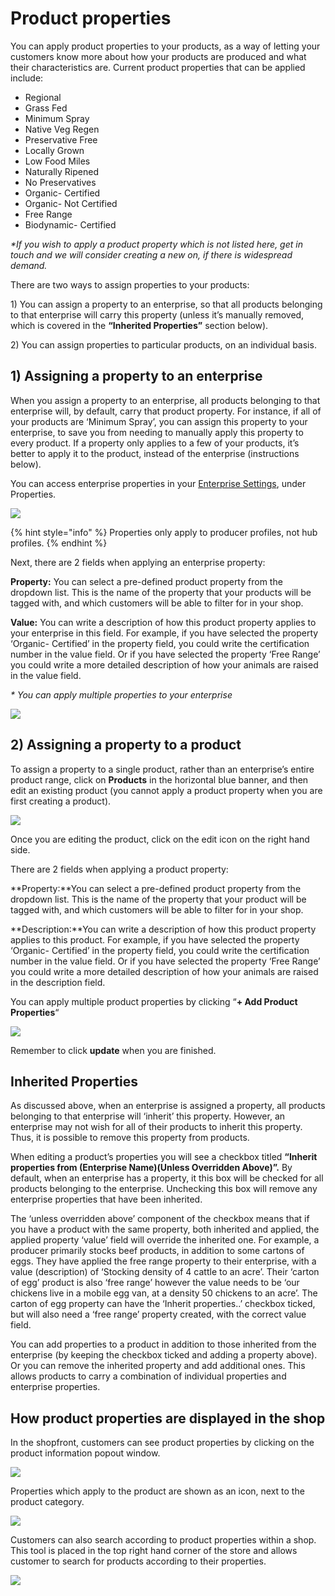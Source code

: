 # Product properties

You can apply product properties to your products, as a way of letting your customers know more about how your products are produced and what their characteristics are. Current product properties that can be applied include:

* Regional
* Grass Fed
* Minimum Spray
* Native Veg Regen
* Preservative Free
* Locally Grown
* Low Food Miles
* Naturally Ripened
* No Preservatives
* Organic- Certified
* Organic- Not Certified
* Free Range
* Biodynamic- Certified

_\*If you wish to apply a product property which is not listed here, get in touch and we will consider creating a new on, if there is widespread demand._

There are two ways to assign properties to your products:

1\) You can assign a property to an enterprise, so that all products belonging to that enterprise will carry this property \(unless it’s manually removed, which is covered in the **“Inherited Properties”** section below\).

2\) You can assign properties to particular products, on an individual basis.

## 1\) Assigning a property to an enterprise

When you assign a property to an enterprise, all products belonging to that enterprise will, by default, carry that product property. For instance, if all of your products are ‘Minimum Spray’, you can assign this property to your enterprise, to save you from needing to manually apply this property to every product. If a property only applies to a few of your products, it’s better to apply it to the product, instead of the enterprise \(instructions below\).

You can access enterprise properties in your [Enterprise Settings](../../basic-features/enterprise-settings.md), under Properties.

![](../../.gitbook/assets/access-properties-2%20%281%29.png)

{% hint style="info" %}
 Properties only apply to producer profiles, not hub profiles.
{% endhint %}

Next, there are 2 fields when applying an enterprise property:

**Property:** You can select a pre-defined product property from the dropdown list. This is the name of the property that your products will be tagged with, and which customers will be able to filter for in your shop.

**Value:** You can write a description of how this product property applies to your enterprise in this field. For example, if you have selected the property ‘Organic- Certified’ in the property field, you could write the certification number in the value field. Or if you have selected the property ‘Free Range’ you could write a more detailed description of how your animals are raised in the value field.

_\* You can apply multiple properties to your enterprise_

![](../../.gitbook/assets/ent-properties.png)

## 2\) Assigning a property to a product

To assign a property to a single product, rather than an enterprise’s entire product range, click on **Products** in the horizontal blue banner, and then edit an existing product \(you cannot apply a product property when you are first creating a product\).

![](../../.gitbook/assets/property-to-product.png)

Once you are editing the product, click on the edit icon on the right hand side.

There are 2 fields when applying a product property:

**Property:**You can select a pre-defined product property from the dropdown list. This is the name of the property that your product will be tagged with, and which customers will be able to filter for in your shop.

**Description:**You can write a description of how this product property applies to this product. For example, if you have selected the property ‘Organic- Certified’ in the property field, you could write the certification number in the value field. Or if you have selected the property ‘Free Range’ you could write a more detailed description of how your animals are raised in the description field.

You can apply multiple product properties by clicking “**+ Add Product Properties**“

![](../../.gitbook/assets/add-product-property.png)

Remember to click **update** when you are finished.

## Inherited Properties

As discussed above, when an enterprise is assigned a property, all products belonging to that enterprise will ‘inherit’ this property. However, an enterprise may not wish for all of their products to inherit this property. Thus, it is possible to remove this property from products.

When editing a product’s properties you will see a checkbox titled **“Inherit properties from \(Enterprise Name\)\(Unless Overridden Above\)”.** By default, when an enterprise has a property, it this box will be checked for all products belonging to the enterprise. Unchecking this box will remove any enterprise properties that have been inherited.

The ‘unless overridden above’ component of the checkbox means that if you have a product with the same property, both inherited and applied, the applied property ‘value’ field will override the inherited one. For example, a producer primarily stocks beef products, in addition to some cartons of eggs. They have applied the free range property to their enterprise, with a value \(description\) of ‘Stocking density of 4 cattle to an acre’. Their ‘carton of egg’ product is also ‘free range’ however the value needs to be ‘our chickens live in a mobile egg van, at a density 50 chickens to an acre’. The carton of egg property can have the ‘Inherit properties..’ checkbox ticked, but will also need a ‘free range’ property created, with the correct value field.

You can add properties to a product in addition to those inherited from the enterprise \(by keeping the checkbox ticked and adding a property above\). Or you can remove the inherited property and add additional ones. This allows products to carry a combination of individual properties and enterprise properties.

## How product properties are displayed in the shop

In the shopfront, customers can see product properties by clicking on the product information popout window.

![](../../.gitbook/assets/corn-cob-properties.png)

Properties which apply to the product are shown as an icon, next to the product category.

![](../../.gitbook/assets/corn-cob-pop-out-window.png)

Customers can also search according to product properties within a shop. This tool is placed in the top right hand corner of the store and allows customer to search for products according to their properties.

![](../../.gitbook/assets/filter-by-property.png)

